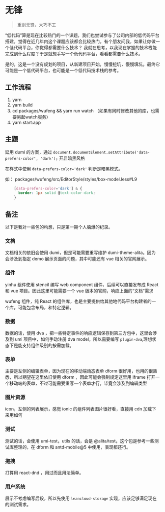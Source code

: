 # 无锋

> 重剑无锋，大巧不工

“低代码”算是现在比较热门的一个课题，我们也尝试参与了公司内部的低代码平台搭建，觉得在近几年内这个课题应该都会比较热门。有个朋友问我，如果让你做一个低代码平台，你觉得都需要什么技术？
我就在思考，以我现在掌握的技术栈能完成到什么程度？于是就想手写一个低代码平台，看看都需要什么技术。

是的，这是一个没有规划的项目，从新建项目开始，慢慢挖坑，慢慢填坑。最终它可能是一个低代码平台，也可能是一个低代码技术栈的参考。

## 工作流程

1. yarn
2. yarn build
3. cd packages/wufeng && yarn run watch （如果有同时修改其他的库，也需要另起watch服务）
4. yarn start:app

## 主题

延用 dumi 的方案，通过 `document.documentElement.setAttribute('data-prefers-color', 'dark');` 开启暗黑风格

在样式中使用 `data-prefers-color='dark'` 判断是暗黑模式。

如： packages/wufeng/src/EditorStyle/styles/box-model.less#L9

```css
    [data-prefers-color='dark'] & {
      border: 1px solid @text-color-dark;
    }
```

## 备注

以下是我对一些包的构想，只是第一期个人脑爆的纪录。

### 文档

文档相关的依旧会使用 dumi，但是可能需要重写维护 dumi-theme-alita。因为会涉及到指定 demo 展示页面的问题，其中可能还有 vue 相关的官网展示。

### 组件

yinhu 组件使用 stencil 编写 web component 组件，后续可以直接发布成 React 和 vue 项目。因此这里可能需要一个 vue 版本的官网，响应上面的“文档”需求

wufeng 组件，纯 React 的组件库，也是主要提供给其他地代码平台构建者的一个库。可能包含布局，和特定逻辑。

### 数据

数据的话，使用 dva ，把一些特定事件的响应逻辑保存到第三方包中，这里会涉及到 umi 项目中，如何手动注册 dva model，所以需要编写 `plugin-dva`,理想状态下是能支持组件级别的按需加载。

### 表单

主要是左侧的编辑表单，因为现在的移动端动态表单 dform 很好用，也用的很熟悉，所以期望在这里依旧使用 dform ，因此可能会强制规定这里用 iframe 打开一个移动端的表单，不过可能需要重写一个表单才行，毕竟会涉及到编辑类型

### 图片资源

icon，左侧的列表展示，感觉 ionic 的组件列表图片很好看，直接用 cdn 加载下来用如何

### 测试

测试的话，会使用 umi-test，utils 的话，会是 @alita/test，这个包是参考一些测试库整理的，在 dform 和 antd-mobile@5 中使用，表现都还行。

### 拖拽

打算用 react-dnd ，用过而且用法简单。

### 用户系统

展示不考虑编写后段，所以先使用 `leancloud-storage` 实现，应该足够满足现在的测试需求。
